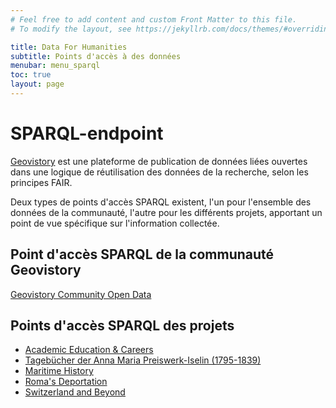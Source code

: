 ```yaml
---
# Feel free to add content and custom Front Matter to this file.
# To modify the layout, see https://jekyllrb.com/docs/themes/#overriding-theme-defaults

title: Data For Humanities
subtitle: Points d'accès à des données
menubar: menu_sparql
toc: true
layout: page
---
```


# SPARQL-endpoint

[Geovistory](https://www.geovistory.org/) est une plateforme de publication de données liées ouvertes dans une logique de réutilisation des données de la recherche, selon les principes FAIR.

Deux types de points d'accès SPARQL existent, l'un pour l'ensemble des données de la communauté, l'autre pour les différents projets, apportant un point de vue spécifique sur l'information collectée.


## Point d'accès SPARQL de la communauté Geovistory

[Geovistory Community Open Data](https://www.geovistory.org/sparql)


## Points d'accès SPARQL des projets

* [Academic Education & Careers](https://www.geovistory.org/project/1483135/sparql)
* [Tagebücher der Anna Maria Preiswerk-Iselin (1795-1839)](https://www.geovistory.org/project/924033/sparql)
* [Maritime History](https://www.geovistory.org/project/84760/sparql)
* [Roma's Deportation](https://www.geovistory.org/project/3354801/sparql)
* [Switzerland and Beyond](https://www.geovistory.org/project/153/sparql)
